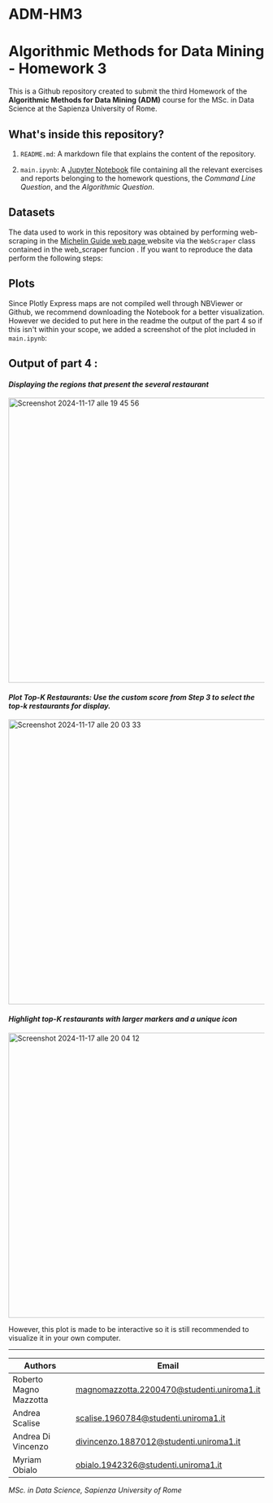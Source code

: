 # ADM-HM3

# Algorithmic Methods for Data Mining - Homework 3

 This is a Github repository created to submit the third Homework of the **Algorithmic Methods for Data Mining (ADM)** course for the MSc. in Data Science at the Sapienza University of Rome.


## What's inside this repository?

1. `README.md`: A markdown file that explains the content of the repository.

2. `main.ipynb`: A [Jupyter Notebook](https://github.com/robertomagno1/ADM-HM3/blob/main/main.ipynb) file containing all the relevant exercises and reports belonging to the homework questions, the *Command Line Question*, and the *Algorithmic Question*.

 ## Datasets

 The data used to work in this repository was obtained by performing web-scraping in the [Michelin Guide web page ](https://guide.michelin.com/en/it/restaurants) website via the `WebScraper` class contained in the web_scraper funcion . If you want to reproduce the data perform the following steps:



## Plots

Since Plotly Express maps are not compiled well through NBViewer or Github, we recommend downloading the Notebook for a better visualization. 
However we decided to put here in the readme the output of the part 4 so if this isn't within your scope, we added a screenshot of the plot included in `main.ipynb`:

## **Output of part 4 :**

#### *Displaying the regions that present the several restaurant*

<img width="560" alt="Screenshot 2024-11-17 alle 19 45 56" src="https://github.com/user-attachments/assets/ad1a8655-8c44-425e-8da2-61dfd958dd1f">

#### *Plot Top-K Restaurants: Use the custom score from Step 3 to select the top-k restaurants for display.*

<img width="560" alt="Screenshot 2024-11-17 alle 20 03 33" src="https://github.com/user-attachments/assets/f1ec48f6-26f5-4560-9c4c-78a0ed140921">

####  *Highlight top-K restaurants with larger markers and a unique icon*

<img width="560" alt="Screenshot 2024-11-17 alle 20 04 12" src="https://github.com/user-attachments/assets/9b85c804-908b-4fb8-b286-ae2bf0f5826b">

 However, this plot is made to be interactive so it is still recommended to visualize it in your own computer.

---

| **Authors**          | **Email**                                      |
|-----------------------|-----------------------------------------------|
| Roberto Magno Mazzotta | magnomazzotta.2200470@studenti.uniroma1.it   |
| Andrea Scalise | scalise.1960784@studenti.uniroma1.it |
| Andrea Di Vincenzo | divincenzo.1887012@studenti.uniroma1.it |
| Myriam Obialo  | obialo.1942326@studenti.uniroma1.it  |

 

 *MSc. in Data Science, Sapienza University of Rome*


